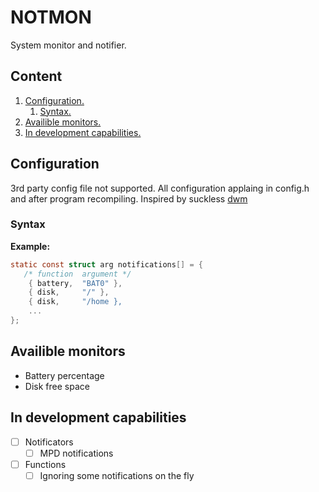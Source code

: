 # NOTMON
System monitor and notifier.

## Content
1. [ Configuration. ](#conf)
	1. [ Syntax. ](#syntax)
2. [ Availible monitors. ](#mons)
3. [ In development capabilities. ](#dev)

<a name="conf"></a>
## Configuration
3rd party config file not supported.
All configuration applaing in config.h and after program recompiling.
Inspired by suckless [dwm](https://dwm.suckless.org/)
<a name="syntax"></a>
### Syntax
**Example:**
```C
static const struct arg notifications[] = {
   /* function	argument */
	{ battery,	"BAT0" },
	{ disk,		"/" },
	{ disk,		"/home },
	...
};
```

<a name="mons"></a>
## Availible monitors
+ Battery percentage
+ Disk free space

<a name="dev"></a>
## In development capabilities
- [ ] Notificators
	- [ ] MPD notifications
- [ ] Functions
	- [ ] Ignoring some notifications on the fly
